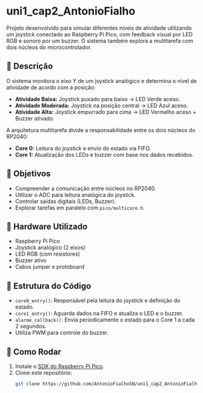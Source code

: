 # uni1_cap2_AntonioFialho

Projeto desenvolvido para simular diferentes níveis de atividade utilizando um joystick conectado ao Raspberry Pi Pico, com feedback visual por LED RGB e sonoro por um buzzer. O sistema também explora a multitarefa com dois núcleos do microcontrolador.

## 📌 Descrição

O sistema monitora o eixo Y de um joystick analógico e determina o nível de atividade de acordo com a posição:

- **Atividade Baixa:** Joystick puxado para baixo → LED Verde aceso.
- **Atividade Moderada:** Joystick na posição central → LED Azul aceso.
- **Atividade Alta:** Joystick empurrado para cima → LED Vermelho aceso + Buzzer ativado.

A arquitetura multitarefa divide a responsabilidade entre os dois núcleos do RP2040:

- **Core 0:** Leitura do joystick e envio do estado via FIFO.
- **Core 1:** Atualização dos LEDs e buzzer com base nos dados recebidos.

## 🎯 Objetivos

- Compreender a comunicação entre núcleos no RP2040.
- Utilizar o ADC para leitura analógica do joystick.
- Controlar saídas digitais (LEDs, Buzzer).
- Explorar tarefas em paralelo com `pico/multicore.h`.

## 🧰 Hardware Utilizado

- Raspberry Pi Pico
- Joystick analógico (2 eixos)
- LED RGB (com resistores)
- Buzzer ativo
- Cabos jumper e protoboard

## 🧠 Estrutura do Código

- `core0_entry()`: Responsável pela leitura do joystick e definição do estado.
- `core1_entry()`: Aguarda dados na FIFO e atualiza o LED e o buzzer.
- `alarme_callback()`: Envia periodicamente o estado para o Core 1 a cada 2 segundos.
- Utiliza PWM para controle do buzzer.

## 🚀 Como Rodar

1. Instale o [SDK do Raspberry Pi Pico](https://github.com/raspberrypi/pico-sdk).
2. Clone este repositório:
   ```bash
   git clone https://github.com/AntonioFialhoSN/uni1_cap2_AntonioFialho.git
